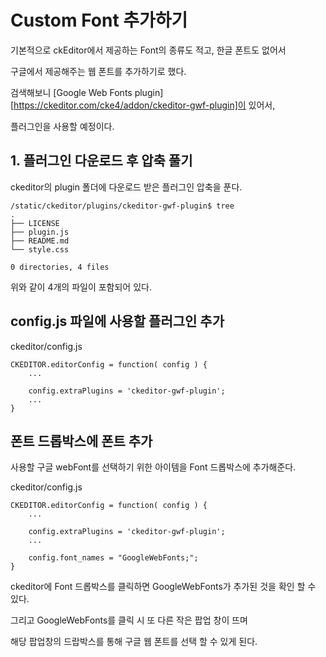 # Custom Font 추가하기

기본적으로 ckEditor에서 제공하는 Font의 종류도 적고, 한글 폰트도 없어서

구글에서 제공해주는 웹 폰트를 추가하기로 했다.

검색해보니 [Google Web Fonts plugin][https://ckeditor.com/cke4/addon/ckeditor-gwf-plugin]이 있어서,

플러그인을 사용할 예정이다.

## 1. 플러그인 다운로드 후 압축 풀기

ckeditor의 plugin 폴더에 다운로드 받은 플러그인 압축을 푼다.

```
/static/ckeditor/plugins/ckeditor-gwf-plugin$ tree
.
├── LICENSE
├── plugin.js
├── README.md
└── style.css

0 directories, 4 files
```

위와 같이 4개의 파일이 포함되어 있다.

## config.js 파일에 사용할 플러그인 추가

ckeditor/config.js
```
CKEDITOR.editorConfig = function( config ) {
    ...

    config.extraPlugins = 'ckeditor-gwf-plugin';
    ...
}
```

## 폰트 드롭박스에 폰트 추가

사용할 구글 webFont를 선택하기 위한 아이템을 Font 드롭박스에 추가해준다.

ckeditor/config.js
```
CKEDITOR.editorConfig = function( config ) {
    ...

    config.extraPlugins = 'ckeditor-gwf-plugin';
    ...

    config.font_names = "GoogleWebFonts;";
}
```

ckeditor에 Font 드롭박스를 클릭하면 GoogleWebFonts가 추가된 것을 확인 할 수 있다.

그리고 GoogleWebFonts를 클릭 시 또 다른 작은 팝업 창이 뜨며

해당 팝업창의 드랍박스를 통해 구글 웹 폰트를 선택 할 수 있게 된다.




